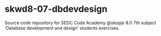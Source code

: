 # skwd8-07-dbdevdesign
Source code repository for SEDC Code Academy @skopje 8.0 7th subject 'Database development and design' students exercises.
